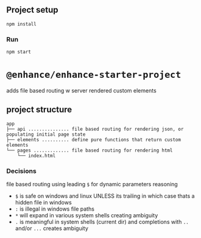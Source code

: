 ## Project setup
```
npm install
```

### Run
```
npm start
```


# `@enhance/enhance-starter-project`

adds file based routing w server rendered custom elements

## project structure

```
app
├── api ............... file based routing for rendering json, or populating initial page state
├── elements .......... define pure functions that return custom elements
└── pages ............. file based routing for rendering html
    └── index.html
```

### Decisions

file based routing using leading `$` for dynamic parameters reasoning

- `$` is safe on windows and linux UNLESS its trailing in which case thats a hidden file in windows
- `:` is illegal in windows file paths
- `*` will expand in various system shells creating ambiguity
- `.` is meaningful in system shells (current dir) and completions with `..` and/or `...` creates ambiguity
